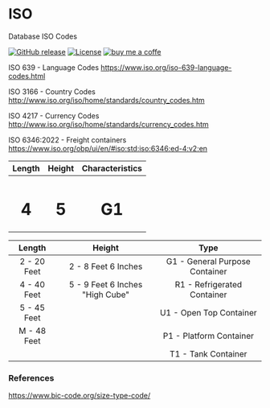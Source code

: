 ISO
===

Database ISO Codes

[![GitHub release](https://img.shields.io/github/v/release/Roskus/iso)](https://github.com/Roskus/iso/releases)
[![License](https://img.shields.io/github/license/Roskus/iso)](https://github.com/Roskus/iso/blob/master/LICENSE)
[![buy me a coffe](https://img.shields.io/badge/%E2%98%95-Buy%20me%20a%20coffe-yellow)](https://www.buymeacoffee.com/gnovaro)

ISO 639 - Language Codes https://www.iso.org/iso-639-language-codes.html

ISO 3166 - Country Codes  http://www.iso.org/iso/home/standards/country_codes.htm

ISO 4217 - Currency Codes http://www.iso.org/iso/home/standards/currency_codes.htm

ISO 6346:2022 - Freight containers https://www.iso.org/obp/ui/en/#iso:std:iso:6346:ed-4:v2:en

| **Length** | **Height** | **Characteristics** |
|:----------:|:----------:|:-------------------:|
| <h1>4</h1> | <h1>5</h1> | <h1>G1</h1> |

| **Length**            | **Height**                           | **Type**                            |
|:---------------------:|:------------------------------------:|:-----------------------------------:|
| 2 - 20 Feet           | 2 - 8 Feet 6 Inches                  | G1 - General Purpose Container      |
| 4 - 40 Feet           | 5 - 9 Feet 6 Inches "High Cube"      | R1 - Refrigerated Container         |
| 5 - 45 Feet           |                                      | U1 - Open Top Container             |
| M - 48 Feet           |                                      | P1 - Platform Container             |
|                       |                                      | T1 - Tank Container                 |


### References
https://www.bic-code.org/size-type-code/